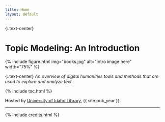 ```yaml
---
title: Home
layout: default
---
```


{:.text-center}
# Topic Modeling: An Introduction

{% include figure.html img="books.jpg" alt="intro image here" width="75%" %}

{:.text-center}
*An overview of digital humanities tools and methods that are used to explore and analyze text.*

{% include toc.html %}

Hosted by [University of Idaho Library](http://www.lib.uidaho.edu/), {{ site.pub_year }}.

------

{% include credits.html %}
